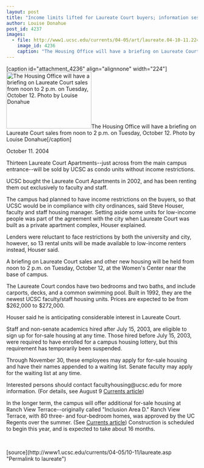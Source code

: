```yaml
---
layout: post
title: "Income limits lifted for Laureate Court buyers; information session scheduled"
author: Louise Donahue
post_id: 4237
images:
  - file: http://www1.ucsc.edu/currents/04-05/art/laureate.04-10-11.224.jpg
    image_id: 4236
    caption: "The Housing Office will have a briefing on Laureate Court sales from noon to 2 p.m. on Tuesday, October 12. Photo by Louise Donahue"
---
```


[caption id="attachment_4236" align="alignnone" width="224"]<a href="http://localhost/mysite/wp-content/uploads/2003/07/laureate.04-10-11.224.jpg"><img class="size-full wp-image-4236" src="http://localhost/mysite/wp-content/uploads/2003/07/laureate.04-10-11.224.jpg" alt="The Housing Office will have a briefing on Laureate Court sales from noon to 2 p.m. on Tuesday, October 12. Photo by Louise Donahue" width="224" height="149" /></a>The Housing Office will have a briefing on Laureate Court sales from noon to 2 p.m. on Tuesday, October 12. Photo by Louise Donahue[/caption]
<a name="content" id="content"></a>
<p>
  October 11. 2004
</p>
<p>
  Thirteen Laureate Court Apartments--just across from the main campus entrance--will be sold by UCSC as condo units without income restrictions.
</p>
<p>
  UCSC bought the Laureate Court Apartments in 2002, and has been renting them out exclusively to faculty and staff.
</p>
<p>
  The campus had planned to have income restrictions on the buyers, so that UCSC would be in compliance with city ordinances, said Steve Houser, faculty and staff housing manager. Setting aside some units for low-income people was part of the agreement with the city when Laureate Court was built as a private apartment complex, Houser explained.<br>
</p>
<p>
  Lenders were reluctant to face restrictions by both the university and city, however, so 13 rental units will be made available to low-income renters instead, Houser said.<br>
</p>
<p>
  A briefing on Laureate Court sales and other new housing will be held from noon to 2 p.m. on Tuesday, October 12, at the Women's Center near the base of campus.<br>
</p>
<p>
  The Laureate Court condos have two bedrooms and two baths, and include carports, decks, and a common swimming pool. Built in 1992, they are the newest UCSC faculty/staff housing units. Prices are expected to be from $262,000 to $272,000.<br>
</p>
<p>
  Houser said he is anticipating considerable interest in Laureate Court.<br>
</p>
<p>
  Staff and non-senate academics hired after July 15, 2003, are eligible to sign up for for-sale housing at any time. Those hired before July 15, 2003, were required to have enrolled for a campus housing lottery, but this requirement has temporarily been suspended.<br>
</p>
<p>
  Through November 30, these employees may apply for for-sale housing and have their names appended to a waiting list. Senate faculty may apply for the waiting list at any time.<br>
</p>
<p>
  Interested persons should contact facultyhousing@ucsc.edu for more information. (For details, see August 9 <a href="http://currents.ucsc.edu/04-05/08-09/housing.html">Currents article</a>)<br>
</p>
<p>
  In the longer term, the campus will offer additional for-sale housing at Ranch View Terrace--originally called "Inclusion Area D." Ranch View Terrace, with 80 three- and four-bedroom homes, was approved by the UC Regents over the summer. (See <a href="http://currents.ucsc.edu/04-05/07-26/morenews.htm">Currents article</a>) Construction is scheduled to begin this year, and is expected to take about 16 months.
</p><br>
<form>

</form>
<p>

</p>
[source](http://www1.ucsc.edu/currents/04-05/10-11/laureate.asp "Permalink to laureate")
